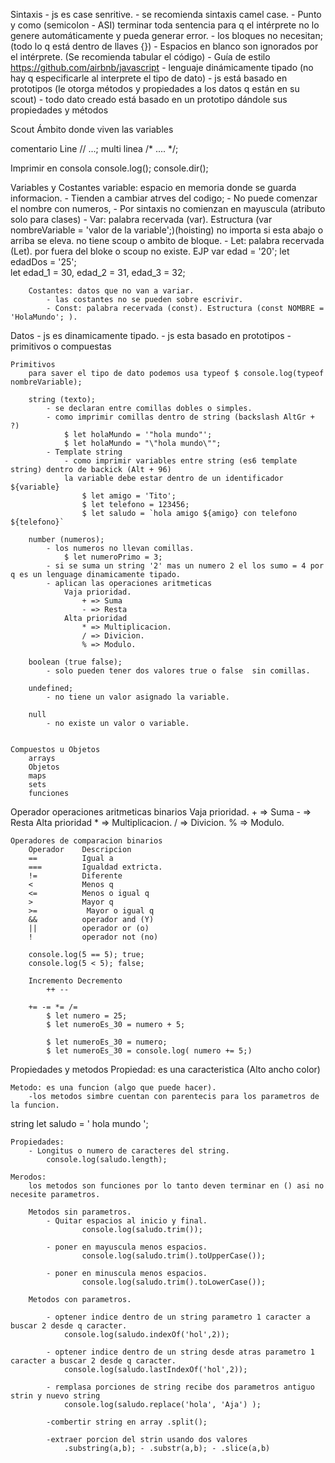 Sintaxis 
    - js es case senritive.
    - se recomienda sintaxis camel case.
    - Punto y como (semicolon - ASI) terminar toda sentencia para q el intérprete no lo genere automáticamente y pueda generar error.
    - los bloques no necesitan; (todo lo q está dentro de llaves {})
    - Espacios en blanco son ignorados por el intérprete. (Se recomienda tabular el código)
    - Guía de estilo https://github.com/airbnb/javascript
    - lenguaje dinámicamente tipado (no hay q especificarle al interprete el tipo de dato)
    - js está basado en prototipos (le otorga métodos y propiedades a los datos q están en su scout)
    - todo dato creado está basado en un prototipo dándole sus propiedades y métodos



Scout 
    Ámbito donde viven las variables

comentario 
    Line // ...;
    multi linea /* .... */;

Imprimir en consola
    console.log();
    console.dir();

Variables y Costantes
    variable: espacio en memoria donde se guarda informacion.
        - Tienden a cambiar atrves del codigo;
        - No puede comenzar el nombre con numeros,
        - Por sintaxis no comienzan en mayuscula (atributo solo para clases)
        - Var: palabra recervada (var). Estructura (var nombreVariable = 'valor de la variable';)(hoisting) no importa si esta abajo o arriba se eleva. no tiene scoup o ambito de bloque.
        - Let: palabra recervada (Let). por fuera del bloke o scoup no existe.
        EJP
            var edad = '20';
            let edadDos = '25';  
            let edad_1 = 30,
                edad_2 = 31,
                edad_3 = 32;

        Costantes: datos que no van a variar.
            - las costantes no se pueden sobre escrivir.
            - Const: palabra recervada (const). Estructura (const NOMBRE = 'HolaMundo'; ).


Datos 
    - js es dinamicamente tipado.
    - js esta basado en prototipos
    - primitivos o compuestas

    Primitivos
        para saver el tipo de dato podemos usa typeof $ console.log(typeof nombreVariable);

        string (texto);
            - se declaran entre comillas dobles o simples.
            - como imprimir comillas dentro de string (backslash AltGr + ?)
                $ let holaMundo = '"hola mundo"';
                $ let holaMundo = "\"hola mundo\"";
            - Template string
                - como imprimir variables entre string (es6 template string) dentro de backick (Alt + 96)
                la variable debe estar dentro de un identificador ${variable}
                    $ let amigo = 'Tito';
                    $ let telefono = 123456;
                    $ let saludo = `hola amigo ${amigo} con telefono ${telefono}`

        number (numeros);
            - los numeros no llevan comillas.
                $ let numeroPrimo = 3;
            - si se suma un string '2' mas un numero 2 el los sumo = 4 por q es un lenguage dinamicamente tipado.
            - aplican las operaciones aritmeticas
                Vaja prioridad.
                    + => Suma
                    - => Resta
                Alta prioridad
                    * => Multiplicacion.
                    / => Divicion.
                    % => Modulo.

        boolean (true false);
            - solo pueden tener dos valores true o false  sin comillas.
        
        undefined;
            - no tiene un valor asignado la variable.

        null
            - no existe un valor o variable.
    

    Compuestos u Objetos
        arrays
        Objetos
        maps
        sets
        funciones


Operador 
    operaciones aritmeticas binarios
                Vaja prioridad.
                    + => Suma
                    - => Resta
                Alta prioridad
                    * => Multiplicacion.
                    / => Divicion.
                    % => Modulo.

    Operadores de comparacion binarios 
        Operador    Descripcion
        ==          Igual a
        ===         Igualdad extricta.
        !=          Diferente
        <           Menos q
        <=          Menos o igual q
        >           Mayor q
        >=           Mayor o igual q
        &&          operador and (Y)
        ||          operador or (o)
        !           operador not (no)

        console.log(5 == 5); true;
        console.log(5 < 5); false;

        Incremento Decremento
            ++ --
        
        += -= *= /=
            $ let numero = 25;
            $ let numeroEs_30 = numero + 5; 

            $ let numeroEs_30 = numero; 
            $ let numeroEs_30 = console.log( numero += 5;) 


Propiedades y metodos
    Propiedad: es una caracteristica (Alto ancho color)
    
    Metodo: es una funcion (algo que puede hacer). 
        -los metodos simbre cuentan con parentecis para los parametros de la funcion. 



string
    let saludo = '  hola mundo  ';
    
    Propiedades:
        - Longitus o numero de caracteres del string.
            console.log(saludo.length);
    
    Merodos:
        los metodos son funciones por lo tanto deven terminar en () asi no necesite parametros.

        Metodos sin parametros.
            - Quitar espacios al inicio y final.
                    console.log(saludo.trim());

            - poner en mayuscula menos espacios.
                    console.log(saludo.trim().toUpperCase());

            - poner en minuscula menos espacios.
                    console.log(saludo.trim().toLowerCase());

        Metodos con parametros.
            
            - optener indice dentro de un string parametro 1 caracter a buscar 2 desde q caracter.
                console.log(saludo.indexOf('hol',2));
            
            - optener indice dentro de un string desde atras parametro 1 caracter a buscar 2 desde q caracter.
                console.log(saludo.lastIndexOf('hol',2));

            - remplasa porciones de string recibe dos parametros antiguo strin y nuevo string
                console.log(saludo.replace('hola', 'Aja') );
            
            -combertir string en array .split();

            -extraer porcion del strin usando dos valores 
                .substring(a,b); - .substr(a,b); - .slice(a,b)
